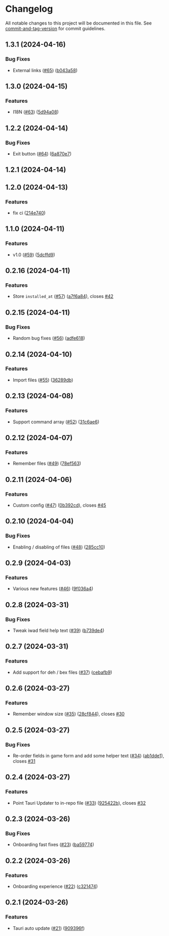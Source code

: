 # Changelog

All notable changes to this project will be documented in this file. See [commit-and-tag-version](https://github.com/absolute-version/commit-and-tag-version) for commit guidelines.

## 1.3.1 (2024-04-16)


### Bug Fixes

* External links ([#65](https://github.com/mikew/wadpunk/issues/65)) ([b043a58](https://github.com/mikew/wadpunk/commit/b043a587ba19a9b63cbd65cfdde6e5f030736760))

## 1.3.0 (2024-04-15)


### Features

* I18N ([#63](https://github.com/mikew/wadpunk/issues/63)) ([5d94a08](https://github.com/mikew/wadpunk/commit/5d94a08941c93b7ed3bae00b690175a6dcaea2d3))

## 1.2.2 (2024-04-14)


### Bug Fixes

* Exit button ([#64](https://github.com/mikew/wadpunk/issues/64)) ([6a870e7](https://github.com/mikew/wadpunk/commit/6a870e76a07eb4788eb37906045d03e115ec8f27))

## 1.2.1 (2024-04-14)

## 1.2.0 (2024-04-13)


### Features

* fix ci ([214e740](https://github.com/mikew/wadpunk/commit/214e740b2759c558d04bb7cf533da32e2680b0a9))

## 1.1.0 (2024-04-11)


### Features

* v1.0 ([#59](https://github.com/mikew/wadpunk/issues/59)) ([5dcffd9](https://github.com/mikew/wadpunk/commit/5dcffd9a2ef327e02d182b09d9d44df1ae60afd2))

## 0.2.16 (2024-04-11)


### Features

* Store `installed_at` ([#57](https://github.com/mikew/wadpunk/issues/57)) ([a7f6a84](https://github.com/mikew/wadpunk/commit/a7f6a842bd7ebab042be8ffec1233487bdd07c59)), closes [#42](https://github.com/mikew/wadpunk/issues/42)

## 0.2.15 (2024-04-11)


### Bug Fixes

* Random bug fixes ([#56](https://github.com/mikew/wadpunk/issues/56)) ([adfe618](https://github.com/mikew/wadpunk/commit/adfe618f36b382909381df547965b896805d55fb))

## 0.2.14 (2024-04-10)


### Features

* Import files ([#55](https://github.com/mikew/wadpunk/issues/55)) ([36289db](https://github.com/mikew/wadpunk/commit/36289db50170c989f1f5224d29b88cf173c8b496))

## 0.2.13 (2024-04-08)


### Features

* Support command array ([#52](https://github.com/mikew/wadpunk/issues/52)) ([31c6ae6](https://github.com/mikew/wadpunk/commit/31c6ae62e65367525761ea1c8b664fe670500e3f))

## 0.2.12 (2024-04-07)


### Features

* Remember files ([#49](https://github.com/mikew/wadpunk/issues/49)) ([78ef563](https://github.com/mikew/wadpunk/commit/78ef563bc1a4cfcd466e130a4a6bfdc94215ecf4))

## 0.2.11 (2024-04-06)


### Features

* Custom config ([#47](https://github.com/mikew/wadpunk/issues/47)) ([0b392cd](https://github.com/mikew/wadpunk/commit/0b392cd537aa5d7f8ea57e47a0c29df6f0a35c1e)), closes [#45](https://github.com/mikew/wadpunk/issues/45)

## 0.2.10 (2024-04-04)


### Bug Fixes

* Enabling / disabling of files ([#48](https://github.com/mikew/wadpunk/issues/48)) ([285cc10](https://github.com/mikew/wadpunk/commit/285cc10294a309c1363661a2c7a1c0e655692cc6))

## 0.2.9 (2024-04-03)


### Features

* Various new features ([#46](https://github.com/mikew/wadpunk/issues/46)) ([9f036a4](https://github.com/mikew/wadpunk/commit/9f036a42a8f3c84aa6f47ded1211f356dc8510ba))

## 0.2.8 (2024-03-31)


### Bug Fixes

* Tweak iwad field help text ([#39](https://github.com/mikew/wadpunk/issues/39)) ([b739de4](https://github.com/mikew/wadpunk/commit/b739de4acaf94ccad86d21219e63e178649e3376))

## 0.2.7 (2024-03-31)


### Features

* Add support for deh / bex files ([#37](https://github.com/mikew/wadpunk/issues/37)) ([cebafb9](https://github.com/mikew/wadpunk/commit/cebafb985f4fb1f7a04a69929dcfd95aacb87f4e))

## 0.2.6 (2024-03-27)


### Features

* Remember window size ([#35](https://github.com/mikew/wadpunk/issues/35)) ([28cf844](https://github.com/mikew/wadpunk/commit/28cf844c2bc0f5c0b4962efcadeb4e27e4bdd5e9)), closes [#30](https://github.com/mikew/wadpunk/issues/30)

## 0.2.5 (2024-03-27)


### Bug Fixes

* Re-order fields in game form and add some helper text ([#34](https://github.com/mikew/wadpunk/issues/34)) ([ab1dde1](https://github.com/mikew/wadpunk/commit/ab1dde154f5a017fe5d957e610a5b8fc07ba30ed)), closes [#31](https://github.com/mikew/wadpunk/issues/31)

## 0.2.4 (2024-03-27)


### Features

* Point Tauri Updater to in-repo file ([#33](https://github.com/mikew/wadpunk/issues/33)) ([925422b](https://github.com/mikew/wadpunk/commit/925422b3433df9cc1acf3ca7991278796c3e7418)), closes [#32](https://github.com/mikew/wadpunk/issues/32)

## 0.2.3 (2024-03-26)


### Bug Fixes

* Onboarding fast fixes ([#23](https://github.com/mikew/wadpunk/issues/23)) ([ba59774](https://github.com/mikew/wadpunk/commit/ba597749b28af79abec4f135a17d985c0046d54f))

## 0.2.2 (2024-03-26)


### Features

* Onboarding experience ([#22](https://github.com/mikew/wadpunk/issues/22)) ([c321474](https://github.com/mikew/wadpunk/commit/c32147497af46ff323f45d44f6e27b6998b517a9))

## 0.2.1 (2024-03-26)


### Features

* Tauri auto update ([#21](https://github.com/mikew/wadpunk/issues/21)) ([909396f](https://github.com/mikew/wadpunk/commit/909396f3828854d1a9c34f4f34e5323efab64344))
